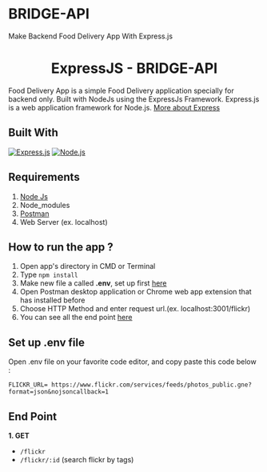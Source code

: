 # BRIDGE-API
 Make Backend Food Delivery App With Express.js 
 <h1 align="center">ExpressJS - BRIDGE-API</h1>



Food Delivery App is a simple Food Delivery application specially for backend only. Built with NodeJs using the ExpressJs Framework.
Express.js is a web application framework for Node.js. [More about Express](https://en.wikipedia.org/wiki/Express.js)
## Built With
[![Express.js](https://img.shields.io/badge/Express.js-4.x-orange.svg?style=rounded-square)](https://expressjs.com/en/starter/installing.html)
[![Node.js](https://img.shields.io/badge/Node.js-v.14.15-green.svg?style=rounded-square)](https://nodejs.org/)

## Requirements
1. <a href="https://nodejs.org/en/download/">Node Js</a>
2. Node_modules
3. <a href="https://www.getpostman.com/">Postman</a>
4. Web Server (ex. localhost)

## How to run the app ?
1. Open app's directory in CMD or Terminal
2. Type `npm install`
3. Make new file a called **.env**, set up first [here](#set-up-env-file)
4. Open Postman desktop application or Chrome web app extension that has installed before
5. Choose HTTP Method and enter request url.(ex. localhost:3001/flickr)
6. You can see all the end point [here](#end-point)

## Set up .env file
Open .env file on your favorite code editor, and copy paste this code below :
```
FLICKR_URL= https://www.flickr.com/services/feeds/photos_public.gne?format=json&nojsoncallback=1
```

## End Point
**1. GET**
* `/flickr`
* `/flickr/:id` (search flickr by tags)

